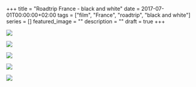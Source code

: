 +++
title =  "Roadtrip France - black and white"
date = 2017-07-01T00:00:00+02:00
tags = ["film", "France", "roadtrip", "black and white"]
series = []
featured_image = ""
description = ""
draft = true
+++

![](/img/2017/RoadtripFranceBnW/RoadtripFranceBnW-1.jpg)

![](/img/2017/RoadtripFranceBnW/RoadtripFranceBnW-2.jpg)

![](/img/2017/RoadtripFranceBnW/RoadtripFranceBnW-3.jpg)

![](/img/2017/RoadtripFranceBnW/RoadtripFranceBnW-4.jpg)

![](/img/2017/RoadtripFranceBnW/RoadtripFranceBnW-5.jpg)
